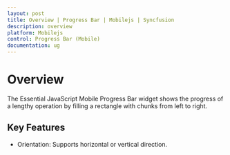 ```yaml
---
layout: post
title: Overview | Progress Bar | Mobilejs | Syncfusion
description: overview
platform: Mobilejs
control: Progress Bar (Mobile)
documentation: ug
---
```


# Overview

The Essential JavaScript Mobile Progress Bar widget shows the progress of a lengthy operation by filling a rectangle with chunks from left to right.

## Key Features

* Orientation: Supports horizontal or vertical direction.
